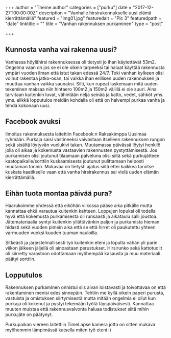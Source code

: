 +++
author = "Theme author"
categories = ["purku"]
date = "2017-12-27T00:00:00Z"
description = "Vanhalle hirsirakennukselle uusi elämä kierrättämällä"
featured = "img01.jpg"
featuredalt = "Pic 3"
featuredpath = "date"
linktitle = ""
title = "Vanhan rakennuksen purkaminen"
type = "post"

+++
## Kunnosta vanha vai rakenna uusi?

Vanhassa höylähirsi rakennuksessa oli tietysti jo ihan käytettävät 53m2. Ongelma vaan on jos se ei ole oikein tarpeeksi tai haluat käyttää rakennusta ympäri vuoden ilman että istut takan edessä 24/7. Toki vanhan kylkeen olisi voinut rakentaa jatko-osan, tai vaikka ihan erillisen uuden rakennuksen ja muuttaa vanhan vaikka saunaksi.  Silti, kun rupeat laskemaan mitä uuden tekeminen maksaa niin hintaero 100m2 ja 150m2 välillä ei ole suuri. Aina tarvitaan kuitenkin luvat, vähintään neljä seinää ja katto, vedet, sähköt yms. yms. elikkä lopputulos meidän kohdalla oli että on halvempi purkaa vanha ja tehdä kokonaan uusi.

## Facebook avuksi

Ilmoitus rakennuksesta laitettiin Facebook:n Raksakimppa Uusimaa ryhmään. Purkaja saisi vastineeksi vaivastaan itselleen rakennuksen rungon sekä sisältä löytyvän vuolukivi takan. Muutamassa päivässä löytyi henkilö jolla oli aikaa ja kokemusta vastaavien rakennusten pystyttämisestä. Jos purkamisen olisi joutunut tilaamaan palveluna olisi siitä sekä purkujätteen kaatopaikalle/sorttiin kuskaamisesta joutunut pulittamaan helposti muutaman tonnin. Mukavaa on tietysti ajatus siitä ettei kaikkea tarvitse kuskata kaatikselle vaan että vanha hirsirakennus sai vielä uuden elämän kierrättämällä.

## Eihän tuota montaa päivää pura?

Haarukoimme yhdessä että eiköhän viikossa pääse aika pitkälle mutta kannattaa ehkä varautua kuitenkin kahteen. Loppujen lopuksi oli todella hyvä että kokemusta purkamisesta oli runsaasti ja aikataulu salli joustoa. Jätemateriaalia syntyi kuitenkin yllättävänkin paljon ja purkamista hieman hidasti sekä vuoden pimein aika että se että hirret oli paukutettu yhteen varmuuden vuoksi kuuden tuuman nauloilla. 

Sitkeästi ja järjestelmällisesti työ kuitenkin eteni ja  lopulta vähän yli parin viikon jälkeen jäljellä oli ainoastaan perustukset. Hirsirunko sekä kattotuolit oli siirretty varastoon odottamaan myöhempää kasausta ja muu materiaali päätyi sorttiin. 

## Lopputulos

Rakennuksen purkaminen onnistui siis aivan loistavasti ja toivottavaa on että rakentaminen menisi edes sinnepäin. Tehtiin me kyllä oikein paperi purusta, vastuista ja omistuksen siirtymisestä mutta mitään ongelmia ei ollut kun purkaja oli kokenut ja pystyi tekemään työtä täyspäiväisesti. Kannattaa muuten muistaa että rakennusvalvonta haluaa todistukset siitä mihin purkujäte on päätynyt. 

Purkupaikan viereen laitettiin TimeLapse kamera jotta on sitten mukava myöhemmin lämpimässä katsella miten työ eteni :)